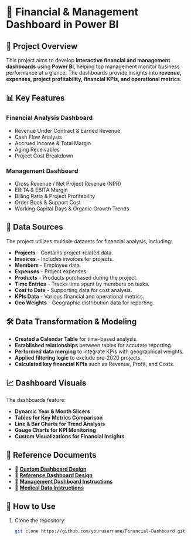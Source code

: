 # 🚀 Financial & Management Dashboard in Power BI

## 📌 Project Overview
This project aims to develop **interactive financial and management dashboards** using **Power BI**, helping top management monitor business performance at a glance. The dashboards provide insights into **revenue, expenses, project profitability, financial KPIs, and operational metrics**.

## 📊 Key Features
### **Financial Analysis Dashboard**
- Revenue Under Contract & Earned Revenue
- Cash Flow Analysis
- Accrued Income & Total Margin
- Aging Receivables
- Project Cost Breakdown

### **Management Dashboard**
- Gross Revenue / Net Project Revenue (NPR)
- EBITA & EBITA Margin
- Billing Ratio & Project Profitability
- Order Book & Support Cost
- Working Capital Days & Organic Growth Trends

## 📁 Data Sources
The project utilizes multiple datasets for financial analysis, including:
- **Projects** - Contains project-related data.
- **Invoices** - Includes invoices for projects.
- **Members** - Employee data.
- **Expenses** - Project expenses.
- **Products** - Products purchased during the project.
- **Time Entries** - Tracks time spent by members on tasks.
- **Cost to Date** - Supporting data for cost analysis.
- **KPIs Data** - Various financial and operational metrics.
- **Geo Weights** - Geographic distribution data for reporting.

## 🛠️ Data Transformation & Modeling
- **Created a Calendar Table** for time-based analysis.
- **Established relationships** between tables for accurate reporting.
- **Performed data merging** to integrate KPIs with geographical weights.
- **Applied filtering logic** to exclude pre-2020 projects.
- **Calculated key financial KPIs** such as Revenue, Profit, and Costs.

## 📈 Dashboard Visuals
The dashboards feature:
- **Dynamic Year & Month Slicers**
- **Tables for Key Metrics Comparison**
- **Line & Bar Charts for Trend Analysis**
- **Gauge Charts for KPI Monitoring**
- **Custom Visualizations for Financial Insights**

## 📑 Reference Documents
- 📄 **[Custom Dashboard Design](Custom%20Dashboard%203%20(Financial%20Analysis).docx)**
- 📄 **[Reference Dashboard Design](Reference%20Dashboard%20Design%20(Financial%20Analysis).docx)**
- 📄 **[Management Dashboard Instructions](Assignment%205%20-%20Managment%20Dashboard%20CD1.pdf)**
- 📄 **[Medical Data Instructions](Medical%20Data%20-Instructions-9-June.pdf)**

## 🔧 How to Use
1. Clone the repository:
   ```sh
   git clone https://github.com/yourusername/Financial-Dashboard.git
